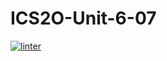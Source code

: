 # ICS2O-Unit-6-07
 [![linter](https://github.com/Huzaifa-Khalid2/ICS2O-Unit-6-07/workflows/linter/badge.svg)](https://github.com/marketplace/actions/super-linter)
